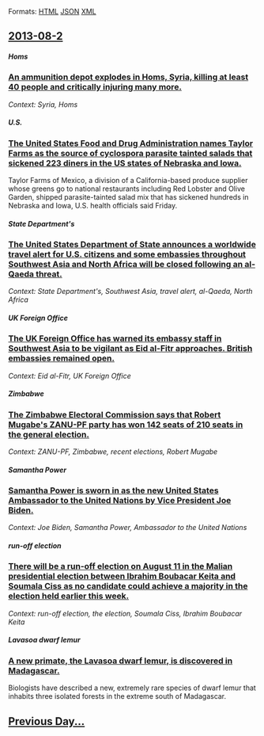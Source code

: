 
Formats: [HTML](2013/08/2/index.html)  [JSON](2013/08/2/index.json)  [XML](2013/08/2/index.xml)  

## [2013-08-2](/news/2013/08/2/index.md)

##### Homs
### [An ammunition depot explodes in Homs, Syria, killing at least 40 people and critically injuring many more. ](/news/2013/08/2/an-ammunition-depot-explodes-in-homs-syria-killing-at-least-40-people-and-critically-injuring-many-more.md)
_Context: Syria, Homs_

##### U.S.
### [The United States Food and Drug Administration names Taylor Farms as the source of cyclospora parasite tainted salads that sickened 223 diners in the US states of Nebraska and Iowa. ](/news/2013/08/2/the-united-states-food-and-drug-administration-names-taylor-farms-as-the-source-of-cyclospora-parasite-tainted-salads-that-sickened-223-dine.md)
Taylor Farms of Mexico, a division of a California-based produce supplier whose greens go to national restaurants including Red Lobster and Olive Garden, shipped parasite-tainted salad mix that has sickened hundreds in Nebraska and Iowa, U.S. health officials said Friday.

##### State Department's
### [The United States Department of State announces a worldwide travel alert for U.S. citizens and some embassies throughout Southwest Asia and North Africa will be closed following an al-Qaeda threat. ](/news/2013/08/2/the-united-states-department-of-state-announces-a-worldwide-travel-alert-for-u-s-citizens-and-some-embassies-throughout-southwest-asia-and.md)
_Context: State Department's, Southwest Asia, travel alert, al-Qaeda, North Africa_

##### UK Foreign Office
### [The UK Foreign Office has warned its embassy staff in Southwest Asia to be vigilant as Eid al-Fitr approaches. British embassies remained open. ](/news/2013/08/2/the-uk-foreign-office-has-warned-its-embassy-staff-in-southwest-asia-to-be-vigilant-as-eid-al-fitr-approaches-british-embassies-remained-op.md)
_Context: Eid al-Fitr, UK Foreign Office_

##### Zimbabwe
### [The Zimbabwe Electoral Commission says that Robert Mugabe's ZANU-PF party has won 142 seats of 210 seats in the general election. ](/news/2013/08/2/the-zimbabwe-electoral-commission-says-that-robert-mugabe-s-zanu-pf-party-has-won-142-seats-of-210-seats-in-the-general-election.md)
_Context: ZANU-PF, Zimbabwe, recent elections, Robert Mugabe_

##### Samantha Power
### [Samantha Power is sworn in as the new United States Ambassador to the United Nations by Vice President Joe Biden. ](/news/2013/08/2/samantha-power-is-sworn-in-as-the-new-united-states-ambassador-to-the-united-nations-by-vice-president-joe-biden.md)
_Context: Joe Biden, Samantha Power, Ambassador to the United Nations_

##### run-off election
### [There will be a run-off election on August 11 in the Malian presidential election between Ibrahim Boubacar Keita and Soumala Ciss as no candidate could achieve a majority in the election held earlier this week. ](/news/2013/08/2/there-will-be-a-run-off-election-on-august-11-in-the-malian-presidential-election-between-ibrahim-boubacar-keita-and-soumaila-cisse-as-no-ca.md)
_Context: run-off election, the election, Soumala Ciss, Ibrahim Boubacar Keita_

##### Lavasoa dwarf lemur
### [A new primate, the Lavasoa dwarf lemur, is discovered in Madagascar. ](/news/2013/08/2/a-new-primate-the-lavasoa-dwarf-lemur-is-discovered-in-madagascar.md)
Biologists have described a new, extremely rare species of dwarf lemur that inhabits three isolated forests in the extreme south of Madagascar.

## [Previous Day...](/news/2013/08/1/index.md)

